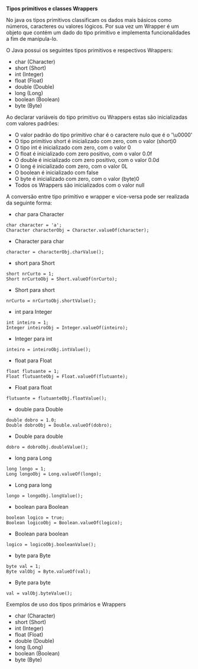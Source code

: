**Tipos primitivos e classes Wrappers**

No java os tipos primitivos classificam os dados mais básicos como números, caracteres ou 
valores lógicos. Por sua vez um Wrapper é um objeto que contém um dado do tipo primitivo
e implementa funcionalidades a fim de manipula-lo. 

O Java possui os seguintes tipos primitivos e respectivos Wrappers: 
 - char (Character)
 - short (Short)
 - int (Integer)
 - float (Float)
 - double (Double)
 - long (Long) 
 - boolean (Boolean)
 - byte (Byte)
 
 Ao declarar variáveis do tipo primitivo ou Wrappers estas são inicializadas com valores
 padrões:
  - O valor padrão do tipo primitivo char é o caractere nulo que é o '\u0000'
  - O tipo primitivo short é inicializado com zero, com o valor (short)0
  - O tipo int é inicializado com zero, com o valor 0
  - O float é inicializado com zero positivo, com o valor 0.0f
  - O double é inicializado com zero positivo, com o valor 0.0d
  - O long é inicializado com zero, com o valor 0L
  - O boolean é inicializado com false
  - O byte é inicializado com zero, com o valor (byte)0
  - Todos os Wrappers são inicializados com o valor null
  
A conversão entre tipo primitivo e wrapper e vice-versa pode ser realizada da seguinte forma:
 - char para Character
```
char character = 'a';
Character characterObj = Character.valueOf(character);
```
 - Character para char
```
character = characterObj.charValue();
``` 

 - short para Short
```
short nrCurto = 1;
Short nrCurtoObj = Short.valueOf(nrCurto);
```
 - Short para short
```
nrCurto = nrCurtoObj.shortValue();
``` 

 - int para Integer
```
int inteiro = 1;
Integer inteiroObj = Integer.valueOf(inteiro);
```
 - Integer para int
```
inteiro = inteiroObj.intValue();
``` 

 - float para Float
```
float flutuante = 1;
Float flutuanteObj = Float.valueOf(flutuante);
```
 - Float para float
```
flutuante = flutuanteObj.floatValue();
``` 

 - double para Double
```
double dobro = 1.0;
Double dobroObj = Double.valueOf(dobro);
```
 - Double para double
```
dobro = dobroObj.doubleValue();
``` 

 - long para Long
```
long longo = 1;
Long longoObj = Long.valueOf(longo);
```
 - Long para long
```
longo = longoObj.longValue();
``` 

 - boolean para Boolean
```
boolean logico = true;
Boolean logicoObj = Boolean.valueOf(logico);
```
 - Boolean para boolean
```
logico = logicoObj.booleanValue();
``` 

 - byte para Byte
```
byte val = 1;
Byte valObj = Byte.valueOf(val);
```
 - Byte para byte
```
val = valObj.byteValue();
```


Exemplos de uso dos tipos primários e Wrappers

 - char (Character)
 - short (Short)
 - int (Integer)
 - float (Float)
 - double (Double)
 - long (Long)
 - boolean (Boolean)
 - byte (Byte)
